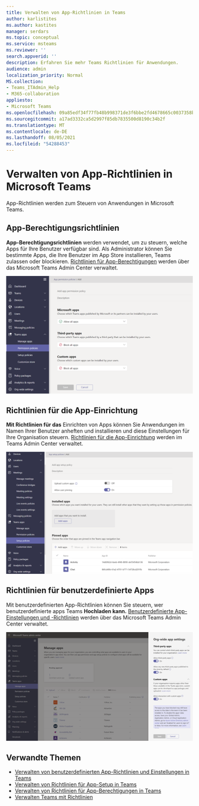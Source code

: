 ```yaml
---
title: Verwalten von App-Richtlinien in Teams
author: karlistites
ms.author: kastites
manager: serdars
ms.topic: conceptual
ms.service: msteams
ms.reviewer: ''
search.appverid: ''
description: Erfahren Sie mehr Teams Richtlinien für Anwendungen.
audience: admin
localization_priority: Normal
MS.collection:
- Teams_ITAdmin_Help
- M365-collaboration
appliesto:
- Microsoft Teams
ms.openlocfilehash: 09a85edf34f77fb48b998371de3f6bbe2fd4678665c0037358bd32e7c26f2516
ms.sourcegitcommit: a17ad3332ca5d2997f85db7835500d8190c34b2f
ms.translationtype: MT
ms.contentlocale: de-DE
ms.lasthandoff: 08/05/2021
ms.locfileid: "54288453"
---
```

# <a name="manage-app-policies-in-microsoft-teams"></a>Verwalten von App-Richtlinien in Microsoft Teams

App-Richtlinien werden zum Steuern von Anwendungen in Microsoft Teams.

## <a name="app-permission-policies"></a>App-Berechtigungsrichtlinien

**App-Berechtigungsrichtlinien** werden verwendet, um zu steuern, welche Apps für Ihre Benutzer verfügbar sind. Als Administrator können Sie bestimmte Apps, die Ihre Benutzer im App Store installieren, Teams zulassen oder blockieren. [Richtlinien für App-Berechtigungen](teams-app-permission-policies.md) werden über das Microsoft Teams Admin Center verwaltet.

![Screenshot der App-Berechtigungsrichtlinie.](media/app-permission-policy.png)

## <a name="app-setup-policies"></a>Richtlinien für die App-Einrichtung

**Mit Richtlinien für das** Einrichten von Apps können Sie Anwendungen im Namen Ihrer Benutzer anheften und installieren und diese Einstellungen für Ihre Organisation steuern. [Richtlinien für die App-Einrichtung](teams-app-setup-policies.md) werden im Teams Admin Center verwaltet.

![Screenshot der App-Setuprichtlinie im Teams Admin Center.](media/app-setup-policy.png)

## <a name="custom-app-policies"></a>Richtlinien für benutzerdefinierte Apps

Mit benutzerdefinierten App-Richtlinien können Sie steuern, wer benutzerdefinierte apps Teams **Hochladen kann.** [Benutzerdefinierte App-Einstellungen und -Richtlinien](teams-custom-app-policies-and-settings.md) werden über das Microsoft Teams Admin Center verwaltet.

![Screenshot einer benutzerdefinierten App-Richtlinie.](media/custom-app-policy.png)

## <a name="related-topics"></a>Verwandte Themen

* [Verwalten von benutzerdefinierten App-Richtlinien und Einstellungen in Teams](teams-custom-app-policies-and-settings.md)
* [Verwalten von Richtlinien für App-Setup in Teams](teams-app-setup-policies.md)
* [Verwalten von Richtlinien für App-Berechtigungen in Teams](teams-app-permission-policies.md)
* [Verwalten Teams mit Richtlinien](manage-teams-with-policies.md)
